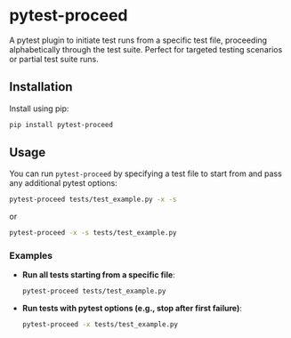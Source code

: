 
# pytest-proceed

A pytest plugin to initiate test runs from a specific test file, proceeding alphabetically through the test suite. Perfect for targeted testing scenarios or partial test suite runs.

## Installation

Install using pip:

```bash
pip install pytest-proceed
```

## Usage

You can run `pytest-proceed` by specifying a test file to start from and pass any additional pytest options:

```bash
pytest-proceed tests/test_example.py -x -s
```

or

```bash
pytest-proceed -x -s tests/test_example.py
```

### Examples

- **Run all tests starting from a specific file**:  
  ```bash
  pytest-proceed tests/test_example.py
  ```

- **Run tests with pytest options (e.g., stop after first failure)**:  
  ```bash
  pytest-proceed -x tests/test_example.py
  ```
